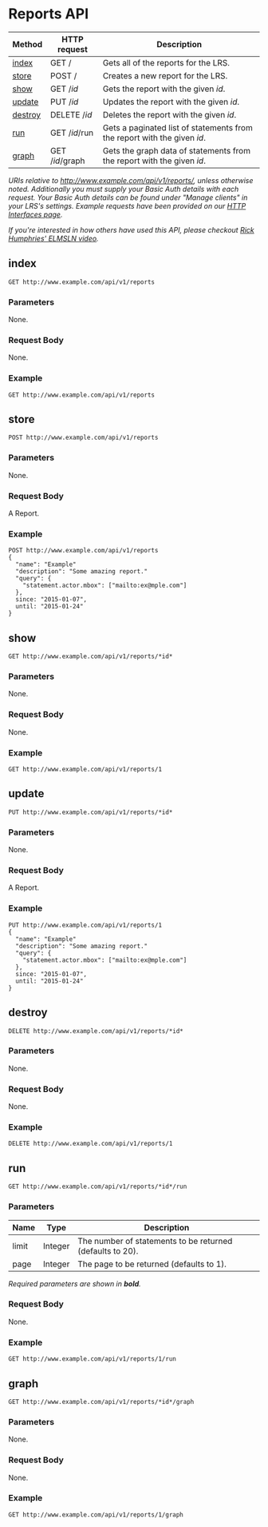 ---
---

# Reports API

Method | HTTP request | Description
--- | --- | ---
[index](#index) | GET / | Gets all of the reports for the LRS.
[store](#store) | POST / | Creates a new report for the LRS.
[show](#show) | GET /*id* | Gets the report with the given *id*.
[update](#update) | PUT /*id* | Updates the report with the given *id*.
[destroy](#destroy) | DELETE /*id* | Deletes the report with the given *id*.
[run](#run) | GET /*id*/run | Gets a paginated list of statements from the report with the given *id*.
[graph](#graph) | GET /*id*/graph | Gets the graph data of statements from the report with the given *id*.


*URIs relative to http://www.example.com/api/v1/reports/, unless otherwise noted. Additionally you must supply your Basic Auth details with each request. Your Basic Auth details can be found under "Manage clients" in your LRS's settings. Example requests have been provided on our [HTTP Interfaces page](../postman).*

*If you're interested in how others have used this API, please checkout [Rick Humphries' ELMSLN video](https://www.youtube.com/watch?v=_r1gJb6K9A0).*

## index
```
GET http://www.example.com/api/v1/reports
```

### Parameters
None.

### Request Body
None.

### Example

    GET http://www.example.com/api/v1/reports

## store
```
POST http://www.example.com/api/v1/reports
```

### Parameters
None.

### Request Body
A Report.

### Example

    POST http://www.example.com/api/v1/reports
    {
      "name": "Example"
      "description": "Some amazing report."
      "query": {
        "statement.actor.mbox": ["mailto:ex@mple.com"]
      },
      since: "2015-01-07",
      until: "2015-01-24"
    }


## show
```
GET http://www.example.com/api/v1/reports/*id*
```

### Parameters
None.

### Request Body
None.

### Example

    GET http://www.example.com/api/v1/reports/1


## update
```
PUT http://www.example.com/api/v1/reports/*id*
```

### Parameters
None.

### Request Body
A Report.

### Example

    PUT http://www.example.com/api/v1/reports/1
    {
      "name": "Example"
      "description": "Some amazing report."
      "query": {
        "statement.actor.mbox": ["mailto:ex@mple.com"]
      },
      since: "2015-01-07",
      until: "2015-01-24"
    }


## destroy
```
DELETE http://www.example.com/api/v1/reports/*id*
```

### Parameters
None.

### Request Body
None.

### Example

    DELETE http://www.example.com/api/v1/reports/1


## run
```
GET http://www.example.com/api/v1/reports/*id*/run
```

### Parameters

Name | Type | Description
--- | --- | ---
limit | Integer | The number of statements to be returned (defaults to 20).
page | Integer | The page to be returned (defaults to 1).

*Required parameters are shown in __bold__.*

### Request Body
None.

### Example

    GET http://www.example.com/api/v1/reports/1/run


## graph
```
GET http://www.example.com/api/v1/reports/*id*/graph
```

### Parameters
None.

### Request Body
None.

### Example

    GET http://www.example.com/api/v1/reports/1/graph
